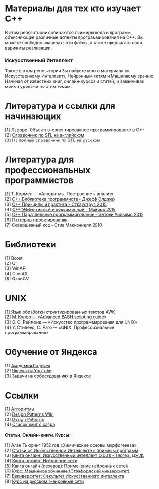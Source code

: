 <h1>Материалы для тех кто изучает C++</h1>
<p>
В этом репозитории собираются примеры кода и программ, объясняющие различные аспекты программирования на С++. Вы можете свободно скачивать эти файлы, а также предлагать свои варианты реализации.
<br>
</p>
<h3>Искусственный Интеллект</h3>
<p>Также в этом репозитории Вы найдете много материала по Искусственному Интеллекту, Нейронным сетям и Машинному зрению. Начиная от известных книг, онлайн-курсов и статей, и заканчивая моими уроками по этим темам.
<h1>Литература и ссылки для начинающих</h1>
[1] Лафоре. Объектно-ориентированное программирование в C++ <br>
[2] <a href="http://www.cplusplus.com" target="_blank">Справочник по STL на английском</a><br>
[3] <a href="http://ru.cppreference.com/w/" target="_blank">Не полный справочник по STL на русском</a><br>
<h1>Литература для профессиональных программистов</h1>
[1] Т. Кормен — «Алгоритмы. Построение и анализ»<br>
[2] <a href="https://github.com/Evgeny-Bukovski/ForStudentsLearningCpp/tree/master/Books" target="_blank">C++ Библиотека программиста - Джефф Элджер</a><br>
[3] <a href="https://github.com/Evgeny-Bukovski/ForStudentsLearningCpp/tree/master/Books" target="_blank">C++ Принципы и практика - Страуструп 2015</a><br>
[4] <a href="https://github.com/Evgeny-Bukovski/ForStudentsLearningCpp/tree/master/Books" target="_blank">C++ Эффективный и современный - Майерс 2015</a><br>
[5] <a href="https://github.com/Evgeny-Bukovski/ForStudentsLearningCpp/tree/master/Books" target="_blank">C++ Параллельное программирование - Энтони Уильямс 2012</a><br>
[6] <a href="https://github.com/Evgeny-Bukovski/ForStudentsLearningCpp/tree/master/Books" target="_blank">Паттерны проектирования</a><br>
[7] <a href="https://github.com/Evgeny-Bukovski/ForStudentsLearningCpp/tree/master/Books" target="_blank">Совершенный код - Стив Макконнелл 2010</a><br>
<h1>Библиотеки</h1>
[1] Boost<br>
[2] Qt<br>
[3] WinAPI<br>
[4] OpenGL<br>
[5] OpenCV<br>
<h1>UNIX</h1>
[1] <a href="http://lib.ru/MAN/DEMOS210/awk.txt" target="_blank">Язык обработки структурированных текстов AWK</a><br>
[2] <a href="http://www.tldp.org/LDP/abs/html/" target="_blank">М. Купер — «Advanced BASH scripting guide»</a><br>
[3] Э. С. Реймонд — «Искусство программирования для UNIX»<br>
[4] У. Стивенс, С. Раго — «UNIX. Профессиональное программирование»<br>
<h1>Обучение от Яндекса</h1>
[1] <a href="https://academy.yandex.ru" target="_blank">Академия Яндекса</a><br>
[2] <a href="https://www.youtube.com/channel/UCTUyoZMfksbNIHfWJjwr5aQ" target="_blank">Яндекс на YouTube</a><br>
[3] <a href="https://habrahabr.ru/company/yandex/blog/206234/" target="_blank">Задачи на собеседованиях в Яндексе</a><br>
<h1>Ссылки</h1>
[1] <a href="http://kvodo.ru/category/algorithms" target="_blank">Алгоритмы</a><br>
[2] <a href="https://ru.wikipedia.org/wiki/Design_Patterns" target="_blank">Design Patterns Wiki</a><br>
[3] <a href="https://sourcemaking.com/design_patterns" target="_blank">Design Patterns</a><br>
[4] <a href="https://habrahabr.ru/company/mailru/blog/265103/" target="_blank">Список книг с хабра</a><br>
<br>
<b>Статьи, Онлайн-книги, Курсы:</b><br><br>
[1] Алан Тьюринг 1952 год «Химические основы морфогенеза»<br>
[2] <a href="http://www.aiportal.ru/articles" target="_blank">Статьи об Искусственном Интеллекте и примеры программ</a><br>
[3] <a href="http://filosof.historic.ru/books/item/f00/s00/z0000716/index.shtml" target="_blank">Книга онлайн: Искусственный интеллект (2001) - Люгер, Дж.Ф.</a><br>
[4] <a href="http://statsoft.ru/home/textbook/modules/stneunet.html#preandpost" target="_blank">Книга онлайн: Нейронные сети</a><br>
[5] <a href="http://matlab.exponenta.ru/neuralnetwork/book4/index.php" target="_blank">Книга онлайн (перевод): Применение нейронных сетей</a><br>
[6] <a href="https://www.coursera.org/learn/machine-learning" target="_blank">Курс: Машинное обучение (Стэнфордский университет)</a><br>
[7] <a href="https://ru.wikiversity.org/wiki/Факультет_искусственного_интеллекта" target="_blank">Викиверситет: Факультет Искусственного интеллекта</a><br>
[8] <a href="https://stepik.org/course/Нейронные-сети-401" target="_blank">Курс на русском: Нейронные сети</a><br>
